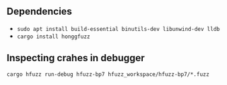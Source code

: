 ## Dependencies

- `sudo apt install build-essential binutils-dev libunwind-dev lldb`
- `cargo install honggfuzz`

## Inspecting crahes in debugger

`cargo hfuzz run-debug hfuzz-bp7 hfuzz_workspace/hfuzz-bp7/*.fuzz`
